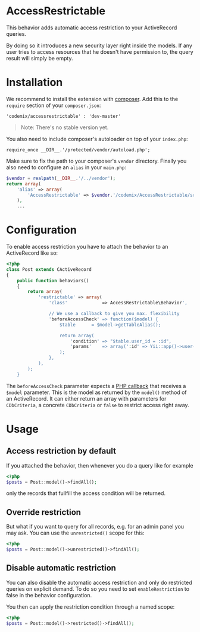 AccessRestrictable
==================

This behavior adds automatic access restriction to your ActiveRecord queries.

By doing so it introduces a new security layer right inside the models. If any user
tries to access resources that he doesn't have permission to, the query result will simply be empty.

# Installation

We recommend to install the extension with [composer](http://getcomposer.org/). Add this to
the `require` section of your `composer.json`:

    'codemix/accessrestrictable' : 'dev-master'

> Note: There's no stable version yet.

You also need to include composer's autoloader on top of your `index.php`:

    require_once __DIR__.'/protected/vendor/autoload.php';

Make sure to fix the path to your composer's `vendor` directory. Finally you also need to
configure an `alias` in your `main.php`:

```php
$vendor = realpath(__DIR__.'/../vendor');
return array(
    'alias' => array(
        'AccessRestrictable' => $vendor.'/codemix/AccessRestrictable/src/AccessRestrictable',
    ),
    ...
```

# Configuration

To enable access restriction you have to attach the behavior to an ActiveRecord like so:

```php
<?php
class Post extends CActiveRecord
{
    public function behaviors()
    {
        return array(
            'restrictable' => array(
                'class'             => AccessRestrictable\Behavior',

                // We use a callback to give you max. flexibility
                'beforeAccessCheck' => function($model) {
                    $table      = $model->getTableAlias();

                    return array(
                        'condition' => "$table.user_id = :id",
                        'params'    => array(':id' => Yii::app()->user->id),
                    );
                },
            ),
        );
    }
```

The `beforeAccessCheck` parameter expects a [PHP callback](http://php.net/manual/en/language.types.callable.php)
that receives a `$model` parameter. This is the model as returned by the `model()` method of an ActiveRecord. It
can either return an array with parameters for `CDbCriteria`, a concrete `CDbCriteria` or `false` to restrict
access right away.

# Usage

## Access restriction by default

If you attached the behavior, then whenever you do a query like for example


```php
<?php
$posts = Post::model()->findAll();
```

only the records that fullfill the access condition will be returned.

## Override restriction

But what if you want to query for all records, e.g. for an admin panel you may ask.
You can use the `unrestricted()` scope for this:


```php
<?php
$posts = Post::model()->unrestricted()->findAll();
```

## Disable automatic restriction

You can also disable the automatic access restriction and only do restricted queries
on explicit demand. To do so you need to set `enableRestriction` to false in the
behavior configuration.

You then can apply the restriction condition through a named scope:

```php
<?php
$posts = Post::model()->restricted()->findAll();
```
